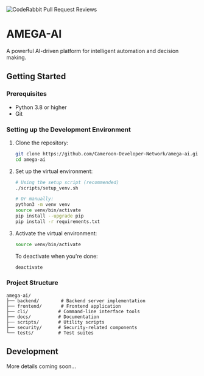 ![CodeRabbit Pull Request Reviews](https://img.shields.io/coderabbit/prs/github/Cameroon-Developer-Network/amega-ai?utm_source=oss&utm_medium=github&utm_campaign=Cameroon-Developer-Network%2Famega-ai&labelColor=171717&color=FF570A&link=https%3A%2F%2Fcoderabbit.ai&label=CodeRabbit+Reviews)

# AMEGA-AI

A powerful AI-driven platform for intelligent automation and decision making.

## Getting Started

### Prerequisites

- Python 3.8 or higher
- Git

### Setting up the Development Environment

1. Clone the repository:
   ```bash
   git clone https://github.com/Cameroon-Developer-Network/amega-ai.git
   cd amega-ai
   ```

2. Set up the virtual environment:
   ```bash
   # Using the setup script (recommended)
   ./scripts/setup_venv.sh

   # Or manually:
   python3 -m venv venv
   source venv/bin/activate
   pip install --upgrade pip
   pip install -r requirements.txt
   ```

3. Activate the virtual environment:
   ```bash
   source venv/bin/activate
   ```

   To deactivate when you're done:
   ```bash
   deactivate
   ```

### Project Structure

```
amega-ai/
├── backend/        # Backend server implementation
├── frontend/       # Frontend application
├── cli/           # Command-line interface tools
├── docs/          # Documentation
├── scripts/       # Utility scripts
├── security/      # Security-related components
└── tests/         # Test suites
```

## Development

More details coming soon...


